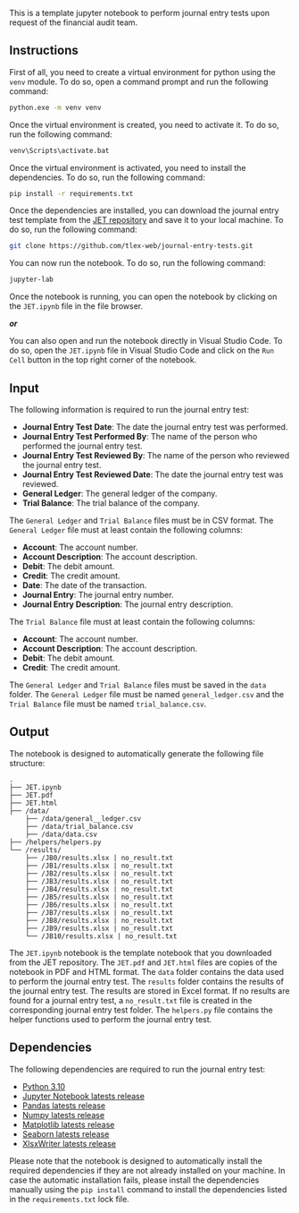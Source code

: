 This is a template jupyter notebook to perform journal entry tests upon request of the financial audit team.

## Instructions

First of all, you need to create a virtual environment for python using the `venv` module. To do so, open a command prompt and run the following command:

```bash
python.exe -m venv venv
```

Once the virtual environment is created, you need to activate it. To do so, run the following command:

```bash
venv\Scripts\activate.bat
```

Once the virtual environment is activated, you need to install the dependencies. To do so, run the following command:

```bash
pip install -r requirements.txt
```

Once the dependencies are installed, you can download the journal entry test template from the [JET repository](https://github.com/tlex-web/journal-entry-tests.git) and save it to your local machine. To do so, run the following command:

```bash
git clone https://github.com/tlex-web/journal-entry-tests.git
```

You can now run the notebook. To do so, run the following command:

```bash
jupyter-lab
```

Once the notebook is running, you can open the notebook by clicking on the `JET.ipynb` file in the file browser.

**_or_**

You can also open and run the notebook directly in Visual Studio Code. To do so, open the `JET.ipynb` file in Visual Studio Code and click on the `Run Cell` button in the top right corner of the notebook.

## Input

The following information is required to run the journal entry test:

- **Journal Entry Test Date**: The date the journal entry test was performed.
- **Journal Entry Test Performed By**: The name of the person who performed the journal entry test.
- **Journal Entry Test Reviewed By**: The name of the person who reviewed the journal entry test.
- **Journal Entry Test Reviewed Date**: The date the journal entry test was reviewed.
- **General Ledger**: The general ledger of the company.
- **Trial Balance**: The trial balance of the company.

The `General Ledger` and `Trial Balance` files must be in CSV format. The `General Ledger` file must at least contain the following columns:

- **Account**: The account number.
- **Account Description**: The account description.
- **Debit**: The debit amount.
- **Credit**: The credit amount.
- **Date**: The date of the transaction.
- **Journal Entry**: The journal entry number.
- **Journal Entry Description**: The journal entry description.

The `Trial Balance` file must at least contain the following columns:

- **Account**: The account number.
- **Account Description**: The account description.
- **Debit**: The debit amount.
- **Credit**: The credit amount.

The `General Ledger` and `Trial Balance` files must be saved in the `data` folder. The `General Ledger` file must be named `general_ledger.csv` and the `Trial Balance` file must be named `trial_balance.csv`.

## Output

The notebook is designed to automatically generate the following file structure:

```
.
├── JET.ipynb
├── JET.pdf
├── JET.html
├── /data/
    ├── /data/general__ledger.csv
    ├── /data/trial_balance.csv
    ├── /data/data.csv
├── /helpers/helpers.py
└── /results/
    ├── /JB0/results.xlsx | no_result.txt
    ├── /JB1/results.xlsx | no_result.txt
    ├── /JB2/results.xlsx | no_result.txt
    ├── /JB3/results.xlsx | no_result.txt
    ├── /JB4/results.xlsx | no_result.txt
    ├── /JB5/results.xlsx | no_result.txt
    ├── /JB6/results.xlsx | no_result.txt
    ├── /JB7/results.xlsx | no_result.txt
    ├── /JB8/results.xlsx | no_result.txt
    ├── /JB9/results.xlsx | no_result.txt
    └── /JB10/results.xlsx | no_result.txt
```

The `JET.ipynb` notebook is the template notebook that you downloaded from the JET repository. The `JET.pdf` and `JET.html` files are copies of the notebook in PDF and HTML format. The `data` folder contains the data used to perform the journal entry test. The `results` folder contains the results of the journal entry test. The results are stored in Excel format. If no results are found for a journal entry test, a `no_result.txt` file is created in the corresponding journal entry test folder. The `helpers.py` file contains the helper functions used to perform the journal entry test.

## Dependencies

The following dependencies are required to run the journal entry test:

- [Python 3.10](https://www.python.org/downloads/release/python-310/)
- [Jupyter Notebook latests release](https://jupyter.org/)
- [Pandas latests release](https://pandas.pydata.org/)
- [Numpy latests release](http://www.numpy.org/)
- [Matplotlib latests release](https://matplotlib.org/)
- [Seaborn latests release](https://seaborn.pydata.org/)
- [XlsxWriter latests release](https://xlsxwriter.readthedocs.io/)

Please note that the notebook is designed to automatically install the required dependencies if they are not already installed on your machine. In case the automatic installation fails, please install the dependencies manually using the `pip install` command to install the dependencies listed in the `requirements.txt` lock file.

